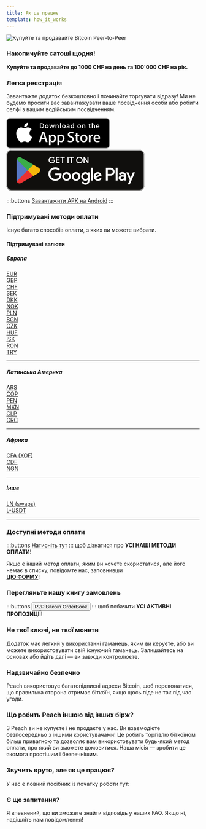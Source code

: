 ```yaml
---
title: Як це працює
template: how_it_works
---
```


<!--[teaser]-->

![Купуйте та продавайте Bitcoin Peer-to-Peer](/img/how-it-works/buy-and-sell-bitcoin-peer-to-peer.png)

### Накопичуйте сатоші <span>щодня</span>!

**Купуйте та продавайте до 1000 CHF на день та 100'000 CHF на рік.**

<!--[easy_registration]-->

### Легка реєстрація

Завантажте додаток безкоштовно і починайте торгувати відразу! Ми не будемо просити вас завантажувати ваше посвідчення особи або робити селфі з вашим водійським посвідченням.

<div class="custom-section_357">
  <div class="md:flex items-end">
    <a href="https://testflight.apple.com/join/wfSPFEWG"><img class="h-180px md:h-90px" src="/img/home/download-on-the-app-store.svg" alt="Завантажте додаток Peach Bitcoin у App Store без KYC перевірки"></a>
    <a class="md:ml-4" href="https://play.google.com/store/apps/details?id=com.peachbitcoin.peach.mainnet"><img class="h-180px md:h-90px" src="/img/home/get-it-on-google-play.svg" alt="Завантажте додаток Peach Bitcoin у Google Play Store без перевірки посвідчення особи"></a>
  </div>

:::buttons
[Завантажити APK на Android](/uk/apk/)
:::

</div>

<!--[payment_methods]-->

### Підтримувані методи оплати

Існує багато способів оплати, з яких ви можете вибрати.<br>

#### Підтримувані валюти

##### Європа

<div class="payment-grid_894">
    <div class="payment-grid-item_523">
        <a href="/uk/faq/Buy-&-Sell-Bitcoin-using-eur-in-2024/">
            <i class="fas fa-euro-sign"></i>
            EUR
        </a>
    </div>
    <div class="payment-grid-item_523">
        <a href="/uk/faq/Buy-&-Sell-Bitcoin-using-gbp-in-2024/">
            <i class="fas fa-pound-sign"></i>
            GBP
        </a>
    </div>
    <div class="payment-grid-item_523">
        <a href="/uk/faq/Buy-&-Sell-Bitcoin-using-chf-in-2024/">
            <i class="fas fa-dollar-sign"></i>
            CHF
        </a>
    </div>
    <div class="payment-grid-item_523">
        <a href="/uk/faq/Buy-&-Sell-Bitcoin-using-sek-in-2024/">
            <i class="fas fa-coins"></i>
            SEK
        </a>
    </div>
    <div class="payment-grid-item_523">
        <a href="/uk/faq/Buy-&-Sell-Bitcoin-using-dkk-in-2024/">
            <i class="fas fa-coins"></i>
            DKK
        </a>
    </div>
    <div class="payment-grid-item_523">
        <a href="/uk/faq/Buy-&-Sell-Bitcoin-using-nok-in-2024/">
            <i class="fas fa-coins"></i>
            NOK
        </a>
    </div>
    <div class="payment-grid-item_523">
        <a href="/uk/faq/Buy-&-Sell-Bitcoin-using-pln-in-2024/">
            <i class="fas fa-coins"></i>
            PLN
        </a>
    </div>
    <div class="payment-grid-item_523">
        <a href="/uk/faq/Buy-&-Sell-Bitcoin-using-bgn-in-2024/">
            <i class="fas fa-coins"></i>
            BGN
        </a>
    </div>
    <div class="payment-grid-item_523">
        <a href="/uk/faq/Buy-&-Sell-Bitcoin-using-czk-in-2024/">
            <i class="fas fa-coins"></i>
            CZK
        </a>
    </div>
    <div class="payment-grid-item_523">
        <a href="/uk/faq/Buy-&-Sell-Bitcoin-using-huf-in-2024/">
            <i class="fas fa-coins"></i>
            HUF
        </a>
    </div>
    <div class="payment-grid-item_523">
        <a href="/uk/faq/Buy-&-Sell-Bitcoin-using-isk-in-2024/">
            <i class="fas fa-coins"></i>
            ISK
        </a>
    </div>
    <div class="payment-grid-item_523">
        <a href="/uk/faq/Buy-&-Sell-Bitcoin-using-ron-in-2024/">
            <i class="fas fa-coins"></i>
            RON
        </a>
    </div>
    <div class="payment-grid-item_523">
        <a href="/uk/faq/Buy-&-Sell-Bitcoin-using-try-in-2024/">
            <i class="fas fa-lira-sign"></i>
            TRY
        </a>
    </div>
</div>

---

##### Латинська Америка

<div class="payment-grid_894">
    <div class="payment-grid-item_523">
        <a href="/uk/faq/Buy-&-Sell-Bitcoin-using-ars-in-2024/">
            <i class="fas fa-dollar-sign"></i>
            ARS
        </a>
    </div>
    <div class="payment-grid-item_523">
        <a href="/uk/faq/Buy-&-Sell-Bitcoin-using-cop-in-2024/">
            <i class="fas fa-dollar-sign"></i>
            COP
        </a>
    </div>
    <div class="payment-grid-item_523">
        <a href="/uk/faq/Buy-&-Sell-Bitcoin-using-pen-in-2024/">
            <i class="fas fa-dollar-sign"></i>
            PEN
        </a>
    </div>
    <div class="payment-grid-item_523">
        <a href="/uk/faq/Buy-&-Sell-Bitcoin-using-mxn-in-2024/">
            <i class="fas fa-dollar-sign"></i>
            MXN
        </a>
    </div>
    <div class="payment-grid-item_523">
        <a href="/uk/faq/Buy-&-Sell-Bitcoin-using-clp-in-2024/">
            <i class="fas fa-dollar-sign"></i>
            CLP
        </a>
    </div>
    <div class="payment-grid-item_523">
        <a href="/uk/faq/Buy-&-Sell-Bitcoin-using-crc-in-2024/">
            <i class="fas fa-dollar-sign"></i>
            CRC
        </a>
    </div>
</div>

---

##### Африка

<div class="payment-grid_894">
    <div class="payment-grid-item_523">
        <a href="/uk/faq/Buy-&-Sell-Bitcoin-using-cfa-xof-in-2024/">
            <i class="fas fa-coins"></i>
            CFA (XOF)
        </a>
    </div>
    <div class="payment-grid-item_523">
        <a href="/uk/faq/Buy-&-Sell-Bitcoin-using-cdf-in-2024/">
            <i class="fas fa-coins"></i>
            CDF
        </a>
    </div>
    <div class="payment-grid-item_523">
        <a href="/uk/faq/Buy-&-Sell-Bitcoin-using-ngn-in-2024/">
            <i class="fas fa-coins"></i>
            NGN
        </a>
    </div>
</div>

---

##### Інше

<div class="payment-grid_894">
    <div class="payment-grid-item_523">
        <a href="/uk/faq/Buy-&-Sell-Bitcoin-using-ln-swaps-in-2024/">
            <i class="fas fa-coins"></i>
            LN (swaps)
        </a>
    </div>
    <div class="payment-grid-item_523">
        <a href="/uk/faq/Buy-&-Sell-Bitcoin-using-l-usdt-in-2024/">
            <i class="fas fa-coins"></i>
            L-USDT
        </a>
    </div>
</div>

---

### Доступні методи оплати

:::buttons
[Натисніть тут](/uk/faq/Buy-&-Sell-Bitcoin-using-any-payment-method-2024-with-PeachBitcoin)
:::
щоб дізнатися про **УСІ НАШІ МЕТОДИ ОПЛАТИ**!

Якщо є інший метод оплати, яким ви хочете скористатися, але його немає в списку, повідомте нас, заповнивши<br>
**[ЦЮ ФОРМУ](https://ncxldazr6m4.typeform.com/to/SJljDnae)**!

### Перегляньте нашу книгу замовлень

:::buttons
<button class="btn" id="customBtn" onclick="window.location.href='/uk/kycfree-orderbook'">P2P Bitcoin OrderBook</button>
:::
щоб побачити **УСІ АКТИВНІ ПРОПОЗИЦІЇ**!

<!--[self_custody]-->

### Не твої ключі, не твої монети

Додаток має легкий у використанні гаманець, яким ви керуєте, або ви можете використовувати свій існуючий гаманець. Залишайтесь на основах або йдіть далі — ви завжди контролюєте.

<!--[security]-->

### Надзвичайно безпечно

Peach використовує багатопідписні адреси Bitcoin, щоб переконатися, що правильна сторона отримає біткоїн, якщо щось піде не так під час угоди.

<!--[difference]-->

### Що робить Peach іншою від інших бірж?

З Peach ви не купуєте і не продаєте у нас.
Ви взаємодієте безпосередньо з іншими користувачами!
Це робить торгівлю біткоїном більш приватною та дозволяє вам використовувати будь-який метод оплати, про який ви зможете домовитися.
Наша місія — зробити це якомога простішим і безпечнішим.

<!--[sounds_cool]-->

### Звучить круто, але як це працює?

У нас є повний посібник із початку роботи тут:

<!--[questions]-->

### Є ще запитання?

Я впевнений, що ви зможете знайти відповідь у наших FAQ.
Якщо ні, надішліть нам повідомлення!
